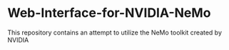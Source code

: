 # Web-Interface-for-NVIDIA-NeMo
This repository contains an attempt to utilize the NeMo toolkit created by NVIDIA
